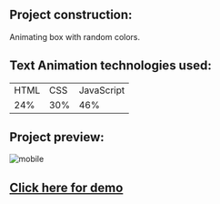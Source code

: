 ## Project construction:

Animating box with random colors.


## Text Animation technologies used:

<table>
<tr>
<td> HTML </td>
<td> CSS </td>
<td> JavaScript </td>
</tr>
<tr>
<td> 24% </td>
<td> 30% </td>
<td> 46% </td>
</tr>
<table>

## Project preview:
  
  ![mobile](https://user-images.githubusercontent.com/65191024/213829004-814e98ce-ed68-448c-9afc-63d7ecdb7086.gif)

## <a href="https://thiagocod.github.io/MobileWeb/">Click here for demo<a>
